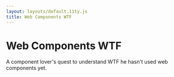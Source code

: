 ```yaml
---
layout: layouts/default.11ty.js
title: Web Components WTF
---
```


# Web Components WTF

A component lover's quest to understand WTF he hasn't used web components yet.

